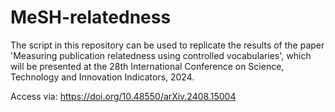 # MeSH-relatedness

The script in this repository can be used to replicate the results of the paper 'Measuring publication relatedness using controlled vocabularies', which will be presented at the 28th International Conference on Science, Technology and Innovation Indicators, 2024.

Access via: https://doi.org/10.48550/arXiv.2408.15004
